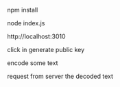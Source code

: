 npm install

node index.js

http://localhost:3010

click in generate public key

encode some text

request from server the decoded text
